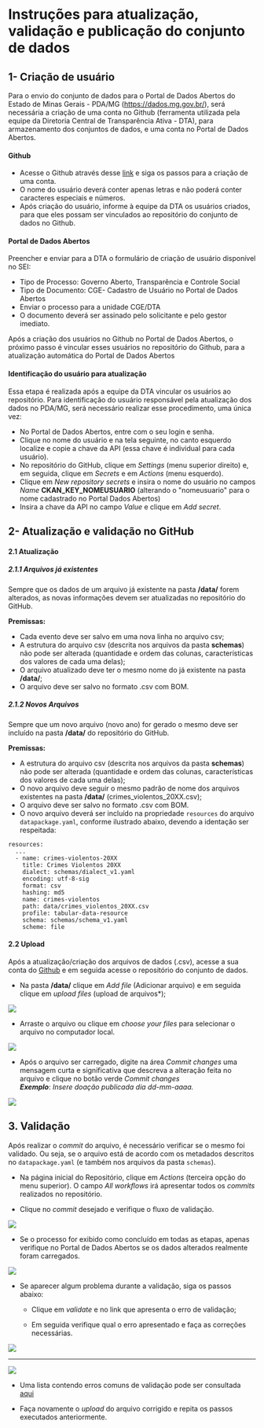 # Instruções para atualização, validação e publicação do conjunto de dados

## 1- Criação de usuário

Para o envio do conjunto de dados para o Portal de Dados Abertos do Estado de Minas Gerais - PDA/MG (https://dados.mg.gov.br/), será necessária a criação de uma conta no Github (ferramenta utilizada pela equipe da Diretoria Central de Transparência Ativa - DTA), para armazenamento dos conjuntos de dados, e uma conta no Portal de Dados Abertos.

#### Github

  - Acesse o Github através desse [link](https://github.com/signup?source=login) e siga os passos para a criação de uma conta.
  - O nome do usuário deverá conter apenas letras e não poderá conter caracteres especiais e números.
  - Após criação do usuário, informe à equipe da DTA os usuários criados, para que eles possam ser vinculados ao repositório do  conjunto de dados no Github.

#### Portal de Dados Abertos

Preencher e enviar para a DTA o formulário de criação de usuário disponível no SEI:

- Tipo de Processo: Governo Aberto, Transparência e Controle Social
- Tipo de Documento: CGE- Cadastro de Usuário no Portal de Dados Abertos
- Enviar o processo para a unidade CGE/DTA
- O documento deverá ser assinado pelo solicitante e pelo gestor imediato.

Após a criação dos usuários no Github no Portal de Dados Abertos, o próximo passo é vincular esses usuários no repositório do Github, para a atualização automática do Portal de Dados Abertos

#### Identificação do usuário para atualização

Essa etapa é realizada após a equipe da DTA vincular os usuários ao repositório. Para identificação do usuário responsável pela atualização dos dados no PDA/MG, será necessário realizar esse procedimento, uma única vez:

- No Portal de Dados Abertos, entre com o seu login e senha.
- Clique no nome do usuário e na tela seguinte, no canto esquerdo localize e copie a chave da API (essa chave é individual para cada usuário).
- No repositório do GitHub, clique em *Settings* (menu superior direito) e, em seguida, clique em *Secrets* e em *Actions* (menu esquerdo).
- Clique em  *New repository secrets* e insira o nome do usuário no campos *Name* **CKAN_KEY_NOMEUSUARIO** (alterando o "nomeusuario" para o nome cadastrado no Portal Dados Abertos)
- Insira a chave da API no campo *Value* e clique em *Add secret*.


## 2- Atualização e validação no GitHub

#### 2.1 Atualização

##### 2.1.1 Arquivos já existentes

Sempre que os dados de um arquivo já existente na pasta **/data/** forem alterados, as novas informações devem ser atualizadas no repositório do GitHub.

**Premissas:**

- Cada evento deve ser salvo em uma nova linha no arquivo csv;
- A estrutura do arquivo csv (descrita nos arquivos da pasta **schemas**) não pode ser alterada (quantidade e ordem das colunas, características dos valores de cada uma delas);
- O arquivo atualizado deve ter o mesmo nome do já existente na pasta **/data/**; 
- O arquivo deve ser salvo no formato .csv com BOM.

##### 2.1.2 Novos Arquivos

Sempre que um novo arquivo (novo ano) for gerado o mesmo deve ser incluído na pasta **/data/** do repositório do GitHub.

**Premissas:**

- A estrutura do arquivo csv (descrita nos arquivos da pasta **schemas**) não pode ser alterada (quantidade e ordem das colunas, características dos valores de cada uma delas);
- O novo arquivo deve seguir o mesmo padrão de nome dos arquivos existentes na pasta **/data/** (crimes_violentos_20XX.csv); 
- O arquivo deve ser salvo no formato .csv com BOM.
- O novo arquivo deverá ser incluído na propriedade `resources` do arquivo `datapackage.yaml`, conforme ilustrado abaixo, devendo a identação ser respeitada:
  
```
resources:
  ...
  - name: crimes-violentos-20XX
    title: Crimes Violentos 20XX
    dialect: schemas/dialect_v1.yaml
    encoding: utf-8-sig
    format: csv
    hashing: md5
    name: crimes-violentos
    path: data/crimes_violentos_20XX.csv
    profile: tabular-data-resource
    schema: schemas/schema_v1.yaml
    scheme: file
```

#### 2.2 Upload

Após a atualização/criação dos arquivos de dados (.csv), acesse a sua conta do [Github](https://github.com/login) e em seguida acesse o repositório do conjunto de dados.

- Na pasta **/data/** clique em *Add file* (Adicionar arquivo) e em seguida clique em *upload files* (upload de arquivos*);

![](static/upload.png)

- Arraste o arquivo ou clique em *choose your files* para selecionar o arquivo no computador local.

![](static/arrastar.png)

- Após o arquivo ser carregado, digite na área *Commit changes* uma mensagem curta e significativa que descreva a alteração feita no arquivo e clique no botão verde *Commit changes*                    
 ***Exemplo***: *Insere doação publicada dia dd-mm-aaaa.*

![](static/commit.png)

## 3. Validação

Após realizar o *commit* do arquivo, é necessário verificar se o mesmo foi validado. Ou seja, se o arquivo está de acordo com os metadados descritos no `datapackage.yaml` (e também nos arquivos da pasta `schemas`).

- Na página inicial do Repositório, clique em *Actions* (terceira opção do menu superior). O campo *All workflows* irá apresentar todos os *commits* realizados no repositório.

- Clique no *commit* desejado e verifique o fluxo de validação.

![](static/actions.png)

- Se o processo for exibido como concluído em todas as etapas, apenas verifique no Portal de Dados Abertos se os dados alterados realmente foram carregados.

![](static/fluxo-validacao.png)

- Se aparecer algum problema durante a validação, siga os passos abaixo:

  - Clique em *validate* e no link que apresenta o erro de validação;

  - Em seguida verifique qual o erro apresentado e faça as correções necessárias.

![](static/erro.png)

---

![](static/erro-link.png)

- Uma lista contendo erros comuns de validação pode ser consultada [aqui](https://github.com/dados-mg/dados-mg.github.io/blob/erros-valiacao/erros-validacao/erros-comuns-validacao.md)

* Faça novamente o *upload* do arquivo corrigido e repita os passos executados anteriormente.


